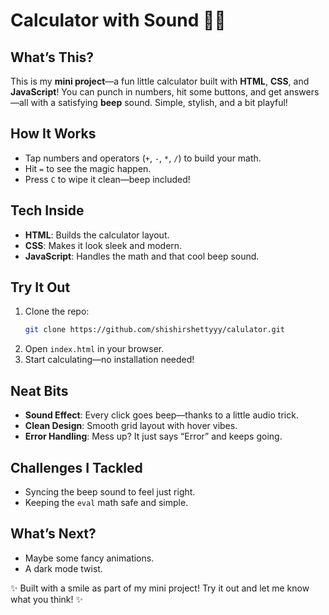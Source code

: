 # Calculator with Sound 🧮🎶

## What’s This?

This is my **mini project**—a fun little calculator built with **HTML**, **CSS**, and **JavaScript**! You can punch in numbers, hit some buttons, and get answers—all with a satisfying **beep** sound. Simple, stylish, and a bit playful!

## How It Works

-   Tap numbers and operators (`+`, `-`, `*`, `/`) to build your math.
-   Hit `=` to see the magic happen.
-   Press `C` to wipe it clean—beep included!

## Tech Inside

-   **HTML**: Builds the calculator layout.
-   **CSS**: Makes it look sleek and modern.
-   **JavaScript**: Handles the math and that cool beep sound.

## Try It Out

1.  Clone the repo:
    ```sh
    git clone https://github.com/shishirshettyyy/calulator.git
    ```
2.  Open `index.html` in your browser.
3.  Start calculating—no installation needed!

## Neat Bits

-   **Sound Effect**: Every click goes beep—thanks to a little audio trick.
-   **Clean Design**: Smooth grid layout with hover vibes.
-   **Error Handling**: Mess up? It just says “Error” and keeps going.

## Challenges I Tackled

-   Syncing the beep sound to feel just right.
-   Keeping the `eval` math safe and simple.

## What’s Next?

-   Maybe some fancy animations.
-   A dark mode twist.

✨ Built with a smile as part of my mini project! Try it out and let me know what you think! ✨
